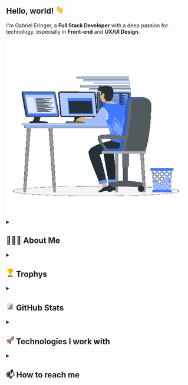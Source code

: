 <h2>Hello, world! <img src="./assets/gifs/emoji-handwave.gif" alt="Animated emoji of a hand waving" height="22rem"></h2>

I'm Gabriel Eringer, a **Full Stack Developer** with a deep passion for technology, especially in **Front-end** and **UX/UI Design**.

<img src="./assets/gifs/developer.gif" alt="Gif of a developer programming in a desk with three computers" height="480rem">

<details>
  <summary><h2>👨🏻‍💻 About Me</h2></summary>

  <img src="./assets/gifs/cat-funny.webp" alt="Gif of a gray cat crazily typing in a laptop" height="180rem">
  <img src="./assets/gifs/cat-programming.gif" alt="Gif of a gray cat crazily typing in a laptop" height="180rem">
  
  - :rocket: My focus is on **Full Stack Development**, with a strong passion for **Front-end** and **UX/UI Design**
  - :eyes: Always prioritizing **user experience**, aiming to create **innovative solutions** that work and delight
  - :sparkles: I develop **intuitive, user-friendly, and visually appealing interfaces**
  - :heart: I am **Christian**, guided by **faith** in everything I do
  - :telescope: Currently working on [AlparAcademy-Portifolio](https://github.com/GEdO23/AlparAcademy-Portifolio)
  - :seedling: Learning **Android Jetpack Compose**
  - :computer: Excited to collaborate on **open-source projects** related to **Android**, **Front-end**, or **API development**
</details>

<details>
  <summary><h2>
  <a href="https://emoji.gg/emoji/4412_Cup" target="_blank">
  <img src="./assets/gifs/emoji-trophy.gif" alt="Animated trophy emoji" height="22rem"></a> Trophys</h2></summary>

  <img src="https://github-profile-trophy.vercel.app/?username=gedo23&rank=-?&theme=darkhub&no-bg=true&column=5&margin-w=15&margin-h=15" alt="Trophys" />
</details>

<details>
  <summary><h2>
  <a href="https://giphy.com/stickers/emoji-chart-graph-IzLejEn5juzsLN4AqX" target="_blank">
  <img src="./assets/gifs/emoji-graph.gif" alt="Animated graph emoji" height="22rem"></a> GitHub Stats</h2></summary>

  ![GitHub stats](https://github-readme-stats.vercel.app/api?username=GEdO23&show_icons=true&theme=github_dark)
  ![Contributions and streaks](https://github-readme-streak-stats.herokuapp.com/?user=GEdO23&theme=github_dark)
  ![Most used languages](https://github-readme-stats.vercel.app/api/top-langs/?username=GEdO23&layout=compact&card_width=350em&langs_count=5&theme=github_dark)
</details>

<details>
  <summary><h2>
  <a href="https://emojipedia.org/animated-noto-color-emoji/14.0/rocket" target="_blank">
  <img src="./assets/gifs/emoji-rocket.gif" alt="Animated rocket emoji" height="22rem"></a> Technologies I work with</h2></summary>

  ### 🔧 Languages
  <div>
    <a href="https://www.w3schools.com/html/"><img src="./assets/imgs/badges/badge-html5.svg" height="30rem" alt="HTML5"></a>
    <a href="https://www.w3schools.com/css/"><img src="./assets/imgs/badges/badge-css3.svg" height="30rem" alt="CSS3"></a>
    <a href="https://www.w3schools.com/js/"><img src="./assets/imgs/badges/badge-javascript.svg" height="30rem" alt="JavaScript"></a>
    <a href="https://www.typescriptlang.org/"><img src="./assets/imgs/badges/badge-typescript.svg" height="30rem" alt="TypeScript"></a>
    <a href="https://www.java.com/"><img src="./assets/imgs/badges/badge-java.svg" height="30rem" alt="Java"></a>
    <a href="https://kotlinlang.org/"><img src="./assets/imgs/badges/badge-kotlin.svg" height="30rem" alt="Kotlin"></a>
    <a href="https://dotnet.microsoft.com/pt-br/languages/csharp"><img src="./assets/imgs/badges/badge-csharp.svg" height="30rem" alt="C#"></a>
    <a href="https://www.python.org/"><img src="./assets/imgs/badges/badge-python.svg" height="30rem" alt="Python"></a>
  </div>

  ### ⚙️ Frameworks & Libraries
  <div>
    <a href="https://getbootstrap.com/"><img src="./assets/imgs/badges/badge-boostrap.svg" height="30rem" alt="Bootstrap"></a>
    <a href="https://sass-lang.com/"><img src="./assets/imgs/badges/badge-sass.svg" height="30rem" alt="SASS"></a>
    <a href="https://tailwindcss.com/"><img src="./assets/imgs/badges/badge-tailwind.svg" height="30rem" alt="Tailwind CSS"></a>
    <a href="https://dotnet.microsoft.com/pt-br/"><img src="./assets/imgs/badges/badge-dotnet.svg" height="30rem" alt=".NET"></a>
    <a href="https://spring.io/projects/spring-boot"><img src="./assets/imgs/badges/badge-spring-boot.svg" height="30rem" alt="Spring Boot"></a>
    <a href="https://react.dev/"><img src="./assets/imgs/badges/badge-react.svg" height="30rem" alt="React"></a>
  </div>

  ### Tools
  <div>
    <a href="https://git-scm.com/"><img src="./assets/imgs/badges/badge-git.svg" height="30rem" alt="Git"></a>
    <a href="https://www.docker.com/"><img src="./assets/imgs/badges/badge-docker.svg" height="30rem" alt="Docker"></a>
    <a href="https://www.figma.com/"><img src="./assets/imgs/badges/badge-figma.svg" height="30rem" alt="Figma"></a>
    <a href="https://www.postman.com/"><img src="./assets/imgs/badges/badge-postman.svg" height="30rem" alt="Postman"></a>
    <a href="https://inkscape.org/"><img src="./assets/imgs/badges/badge-inkscape.svg" height="30rem" alt="Inkscape"></a>
    <a href="https://www.selenium.dev/"><img src="./assets/imgs/badges/badge-selenium.svg" height="30rem" alt="Selenium"></a>
  </div>
</details>

<details>
  <summary><h2>📫 How to reach me</h2></summary>
  <p>Feel free to reach out for collaboration, open-source contributions, or just to connect!</p>

  [![Gmail](https://img.shields.io/badge/Gmail-D14836?style=for-the-badge&logo=gmail&logoColor=white)](mailto:gabriel.eringer.23@gmail.com)
  [![LinkedIn](https://img.shields.io/badge/-LinkedIn-%230077B5?style=for-the-badge&logo=linkedin&logoColor=white)](https://www.linkedin.com/in/gabriel-eringer-de-oliveira-0ba641246)

</details>